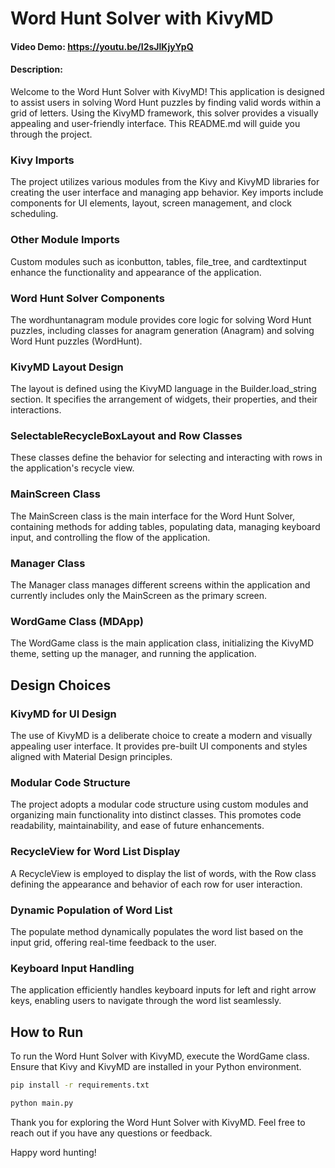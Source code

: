 # Word Hunt Solver with KivyMD

#### Video Demo: <https://youtu.be/I2sJlKjyYpQ>

#### Description:

Welcome to the Word Hunt Solver with KivyMD! This application is designed to assist users in solving Word Hunt puzzles by finding valid words within a grid of letters. Using the KivyMD framework, this solver provides a visually appealing and user-friendly interface. This README.md will guide you through the project.

### Kivy Imports

The project utilizes various modules from the Kivy and KivyMD libraries for creating the user interface and managing app behavior. Key imports include components for UI elements, layout, screen management, and clock scheduling.

### Other Module Imports

Custom modules such as iconbutton, tables, file_tree, and cardtextinput enhance the functionality and appearance of the application.

### Word Hunt Solver Components

The wordhuntanagram module provides core logic for solving Word Hunt puzzles, including classes for anagram generation (Anagram) and solving Word Hunt puzzles (WordHunt).

### KivyMD Layout Design

The layout is defined using the KivyMD language in the Builder.load_string section. It specifies the arrangement of widgets, their properties, and their interactions.

### SelectableRecycleBoxLayout and Row Classes

These classes define the behavior for selecting and interacting with rows in the application's recycle view.

### MainScreen Class

The MainScreen class is the main interface for the Word Hunt Solver, containing methods for adding tables, populating data, managing keyboard input, and controlling the flow of the application.

### Manager Class

The Manager class manages different screens within the application and currently includes only the MainScreen as the primary screen.

### WordGame Class (MDApp)

The WordGame class is the main application class, initializing the KivyMD theme, setting up the manager, and running the application.

## Design Choices

### KivyMD for UI Design

The use of KivyMD is a deliberate choice to create a modern and visually appealing user interface. It provides pre-built UI components and styles aligned with Material Design principles.

### Modular Code Structure

The project adopts a modular code structure using custom modules and organizing main functionality into distinct classes. This promotes code readability, maintainability, and ease of future enhancements.

### RecycleView for Word List Display

A RecycleView is employed to display the list of words, with the Row class defining the appearance and behavior of each row for user interaction.

### Dynamic Population of Word List

The populate method dynamically populates the word list based on the input grid, offering real-time feedback to the user.

### Keyboard Input Handling

The application efficiently handles keyboard inputs for left and right arrow keys, enabling users to navigate through the word list seamlessly.

## How to Run

To run the Word Hunt Solver with KivyMD, execute the WordGame class. Ensure that Kivy and KivyMD are installed in your Python environment.

```bash
pip install -r requirements.txt
```

```bash
python main.py
```

Thank you for exploring the Word Hunt Solver with KivyMD. Feel free to reach out if you have any questions or feedback.

Happy word hunting!
